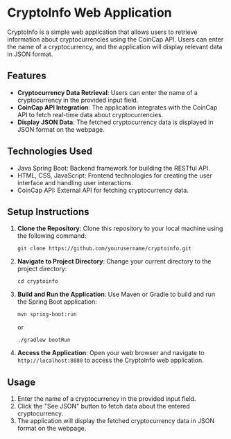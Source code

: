 # CryptoInfo Web Application

CryptoInfo is a simple web application that allows users to retrieve information about cryptocurrencies using the CoinCap API. Users can enter the name of a cryptocurrency, and the application will display relevant data in JSON format.

## Features

- **Cryptocurrency Data Retrieval**: Users can enter the name of a cryptocurrency in the provided input field.
- **CoinCap API Integration**: The application integrates with the CoinCap API to fetch real-time data about cryptocurrencies.
- **Display JSON Data**: The fetched cryptocurrency data is displayed in JSON format on the webpage.

## Technologies Used

- Java Spring Boot: Backend framework for building the RESTful API.
- HTML, CSS, JavaScript: Frontend technologies for creating the user interface and handling user interactions.
- CoinCap API: External API for fetching cryptocurrency data.

## Setup Instructions

1. **Clone the Repository**: Clone this repository to your local machine using the following command:
    ```
    git clone https://github.com/yourusername/cryptoinfo.git
    ```

2. **Navigate to Project Directory**: Change your current directory to the project directory:
    ```
    cd cryptoinfo
    ```

3. **Build and Run the Application**: Use Maven or Gradle to build and run the Spring Boot application:
    ```
    mvn spring-boot:run
    ```
    or
    ```
    ./gradlew bootRun
    ```

4. **Access the Application**: Open your web browser and navigate to `http://localhost:8080` to access the CryptoInfo web application.

## Usage

1. Enter the name of a cryptocurrency in the provided input field.
2. Click the "See JSON" button to fetch data about the entered cryptocurrency.
3. The application will display the fetched cryptocurrency data in JSON format on the webpage.


